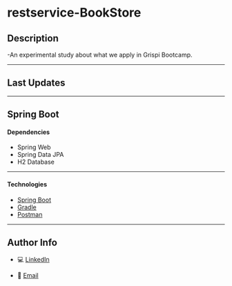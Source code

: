 # restservice-BookStore

## Description 

-An experimental study about what we apply in Grispi Bootcamp.

---

## Last Updates



---

## Spring Boot

#### Dependencies

- Spring Web
- Spring Data JPA
- H2 Database

---

#### Technologies

- [Spring Boot](https://spring.io/projects/spring-boot)
- [Gradle](https://gradle.org/)
- [Postman](https://interstellar-firefly-24698.postman.co/home)

---

## Author Info

- 💻 [LinkedIn](https://www.linkedin.com/in/hüseyin-doğukan-yılmaz-75a1531ab/)

- 🎫 [Email](mailto:dogu_codem@hotmail.com?subject=[GitHub]%20Source%20Han%20Sans)
